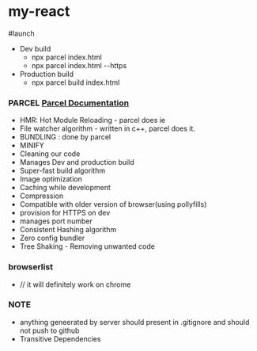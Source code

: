 # my-react

#launch
- Dev build
  - npx parcel index.html
  - npx parcel index.html --https
- Production build
  - npx parcel build index.html

### PARCEL [Parcel Documentation](https://parceljs.org/docs/)
  - HMR: Hot Module Reloading - parcel does ie
  - File watcher algorithm - written in c++, parcel does it.
  - BUNDLING : done by parcel
  - MINIFY
  - Cleaning our code
  - Manages Dev and production build
  - Super-fast build algorithm
  - Image optimization
  - Caching while development
  - Compression
  - Compatible with older version of browser(using pollyfills)
  - provision for HTTPS on dev
  - manages port number
  - Consistent Hashing algorithm
  - Zero config bundler
  - Tree Shaking  - Removing unwanted code
### browserlist
  - // it will definitely work on chrome

### NOTE
- anything geneerated by server should present in .gitignore and should not push to github
- Transitive Dependencies
